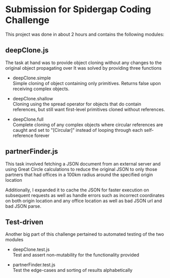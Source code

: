 # Submission for Spidergap Coding Challenge

This project was done in about 2 hours and contains the following modules:

## deepClone.js

The task at hand was to provide object cloning without any changes to the original object propagating over
It was solved by providing three functions

- deepClone.simple  
	Simple cloning of object containing only primitives. Returns false upon receiving complex objects.  

- deepClone.shallow  
	Cloning using the spread operator for objects that do contain references, but still want first-level primitives cloned without references.  

- deepClone.full  
	Complete cloning of any complex objects where circular references are caught and set to "[Circular]" instead of looping through each self-reference forever  

## partnerFinder.js

This task involved fetching a JSON document from an external server and using Great Circle calculations to reduce the original JSON to only those partners that had offices in a 100km radius around the specified origin location

Additionally, I expanded it to cache the JSON for faster execution on subsequent requests as well as handle errors such as incorrect coordinates on both origin location and any office location as well as bad JSON url and bad JSON parse.

## Test-driven

Another big part of this challenge pertained to automated testing of the two modules

- deepClone.test.js  
	Test and assert non-mutability for the functionality provided  

- partnerFinder.test.js  
	Test the edge-cases and sorting of results alphabetically  